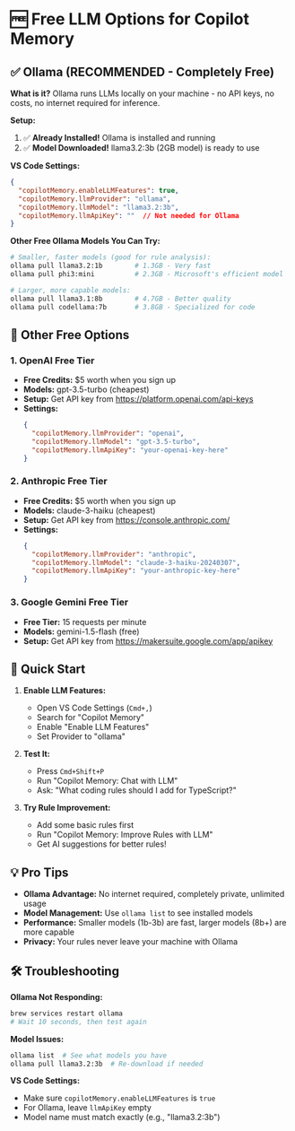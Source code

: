 # 🆓 Free LLM Options for Copilot Memory

## ✅ Ollama (RECOMMENDED - Completely Free)

**What is it?** Ollama runs LLMs locally on your machine - no API keys, no costs, no internet required for inference.

**Setup:**
1. ✅ **Already Installed!** Ollama is installed and running
2. ✅ **Model Downloaded!** llama3.2:3b (2GB model) is ready to use

**VS Code Settings:**
```json
{
  "copilotMemory.enableLLMFeatures": true,
  "copilotMemory.llmProvider": "ollama",
  "copilotMemory.llmModel": "llama3.2:3b",
  "copilotMemory.llmApiKey": ""  // Not needed for Ollama
}
```

**Other Free Ollama Models You Can Try:**
```bash
# Smaller, faster models (good for rule analysis):
ollama pull llama3.2:1b        # 1.3GB - Very fast
ollama pull phi3:mini          # 2.3GB - Microsoft's efficient model

# Larger, more capable models:
ollama pull llama3.1:8b        # 4.7GB - Better quality
ollama pull codellama:7b       # 3.8GB - Specialized for code
```

## 🔧 Other Free Options

### 1. **OpenAI Free Tier**
- **Free Credits:** $5 worth when you sign up
- **Models:** gpt-3.5-turbo (cheapest)
- **Setup:** Get API key from https://platform.openai.com/api-keys
- **Settings:**
  ```json
  {
    "copilotMemory.llmProvider": "openai",
    "copilotMemory.llmModel": "gpt-3.5-turbo",
    "copilotMemory.llmApiKey": "your-openai-key-here"
  }
  ```

### 2. **Anthropic Free Tier**
- **Free Credits:** $5 worth when you sign up
- **Models:** claude-3-haiku (cheapest)
- **Setup:** Get API key from https://console.anthropic.com/
- **Settings:**
  ```json
  {
    "copilotMemory.llmProvider": "anthropic",
    "copilotMemory.llmModel": "claude-3-haiku-20240307",
    "copilotMemory.llmApiKey": "your-anthropic-key-here"
  }
  ```

### 3. **Google Gemini Free Tier**
- **Free Tier:** 15 requests per minute
- **Models:** gemini-1.5-flash (free)
- **Setup:** Get API key from https://makersuite.google.com/app/apikey

## 🚀 Quick Start

1. **Enable LLM Features:**
   - Open VS Code Settings (`Cmd+,`)
   - Search for "Copilot Memory"
   - Enable "Enable LLM Features"
   - Set Provider to "ollama"

2. **Test It:**
   - Press `Cmd+Shift+P`
   - Run "Copilot Memory: Chat with LLM"
   - Ask: "What coding rules should I add for TypeScript?"

3. **Try Rule Improvement:**
   - Add some basic rules first
   - Run "Copilot Memory: Improve Rules with LLM"
   - Get AI suggestions for better rules!

## 💡 Pro Tips

- **Ollama Advantage:** No internet required, completely private, unlimited usage
- **Model Management:** Use `ollama list` to see installed models
- **Performance:** Smaller models (1b-3b) are fast, larger models (8b+) are more capable
- **Privacy:** Your rules never leave your machine with Ollama

## 🛠 Troubleshooting

**Ollama Not Responding:**
```bash
brew services restart ollama
# Wait 10 seconds, then test again
```

**Model Issues:**
```bash
ollama list  # See what models you have
ollama pull llama3.2:3b  # Re-download if needed
```

**VS Code Settings:**
- Make sure `copilotMemory.enableLLMFeatures` is `true`
- For Ollama, leave `llmApiKey` empty
- Model name must match exactly (e.g., "llama3.2:3b")
